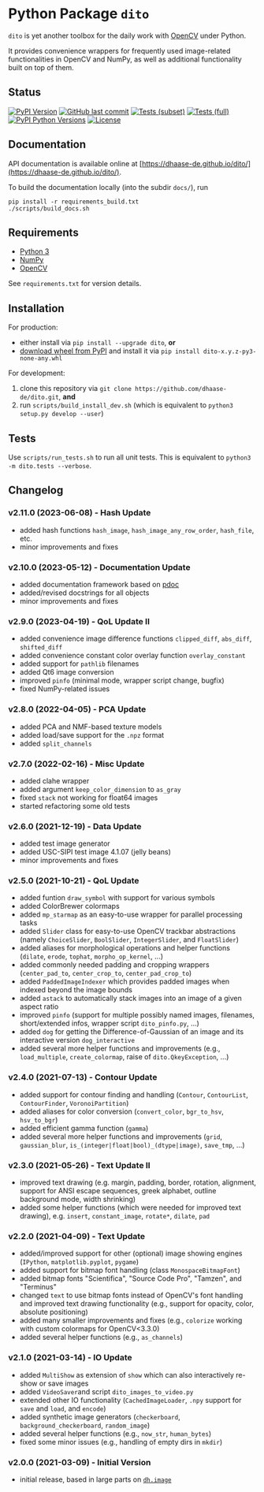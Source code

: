 Python Package `dito`
=====================

`dito` is yet another toolbox for the daily work with [OpenCV](https://opencv.org/) under Python.

It provides convenience wrappers for frequently used image-related functionalities in OpenCV and NumPy, as well as additional functionality built on top of them.


Status
------

[![PyPI Version](https://img.shields.io/pypi/v/dito.svg)](https://pypi.python.org/pypi/dito/#files)
[![GitHub last commit](https://img.shields.io/github/last-commit/dhaase-de/dito)](https://github.com/dhaase-de/dito/commits/main)
[![Tests (subset)](https://github.com/dhaase-de/dito/actions/workflows/tests-subset.yml/badge.svg)](https://github.com/dhaase-de/dito/actions/workflows/tests-subset.yml)
[![Tests (full)](https://github.com/dhaase-de/dito/actions/workflows/tests-full.yml/badge.svg)](https://github.com/dhaase-de/dito/actions/workflows/tests-full.yml)
[![PyPI Python Versions](https://img.shields.io/pypi/pyversions/dito.svg)](https://pypi.python.org/pypi/dito/)
[![License](https://img.shields.io/github/license/dhaase-de/dito.svg)](LICENSE.txt)


Documentation
-------------

API documentation is available online at [https://dhaase-de.github.io/dito/](https://dhaase-de.github.io/dito/).

To build the documentation locally (into the subdir `docs/`), run

    pip install -r requirements_build.txt
    ./scripts/build_docs.sh


Requirements
------------

* [Python 3](https://www.python.org/)
* [NumPy](https://numpy.org/)
* [OpenCV](https://opencv.org/)

See `requirements.txt` for version details.


Installation
------------

For production:
* either install via `pip install --upgrade dito`, **or**
* [download wheel from PyPI](https://pypi.org/project/dito/#files) and install it via `pip install dito-x.y.z-py3-none-any.whl`

For development:
1. clone this repository via `git clone https://github.com/dhaase-de/dito.git`, **and**
2. run `scripts/build_install_dev.sh` (which is equivalent to `python3 setup.py develop --user`)


Tests
-----

Use `scripts/run_tests.sh` to run all unit tests.
This is equivalent to `python3 -m dito.tests --verbose`.


Changelog
---------

### v2.11.0 (2023-06-08) - Hash Update ###
* added hash functions `hash_image`, `hash_image_any_row_order`, `hash_file`, etc.
* minor improvements and fixes

### v2.10.0 (2023-05-12) - Documentation Update ###
* added documentation framework based on [pdoc](https://pdoc.dev/)
* added/revised docstrings for all objects
* minor improvements and fixes

### v2.9.0 (2023-04-19) - QoL Update II ###
* added convenience image difference functions `clipped_diff`, `abs_diff`, `shifted_diff`
* added convenience constant color overlay function `overlay_constant`
* added support for `pathlib` filenames
* added Qt6 image conversion
* improved `pinfo` (minimal mode, wrapper script change, bugfix)
* fixed NumPy-related issues

### v2.8.0 (2022-04-05) - PCA Update ###
* added PCA and NMF-based texture models
* added load/save support for the `.npz` format
* added `split_channels`

### v2.7.0 (2022-02-16) - Misc Update ###
* added clahe wrapper
* added argument `keep_color_dimension` to `as_gray`
* fixed `stack` not working for float64 images
* started refactoring some old tests

### v2.6.0 (2021-12-19) - Data Update ###
* added test image generator
* added USC-SIPI test image 4.1.07 (jelly beans)
* minor improvements and fixes

### v2.5.0 (2021-10-21) - QoL Update ###
* added funtion `draw_symbol` with support for various symbols
* added ColorBrewer colormaps
* added `mp_starmap` as an easy-to-use wrapper for parallel processing tasks
* added `Slider` class for easy-to-use OpenCV trackbar abstractions (namely `ChoiceSlider`, `BoolSlider`, `IntegerSlider`, and `FloatSlider`)
* added aliases for morphological operations and helper functions (`dilate`, `erode`, `tophat`, `morpho_op_kernel`, ...)
* added commonly needed padding and cropping wrappers (`center_pad_to`, `center_crop_to`, `center_pad_crop_to`)
* added `PaddedImageIndexer` which provides padded images when indexed beyond the image bounds
* added `astack` to automatically stack images into an image of a given aspect ratio
* improved `pinfo` (support for multiple possibly named images, filenames, short/extended infos, wrapper script `dito_pinfo.py`, ...)
* added `dog` for getting the Difference-of-Gaussian of an image and its interactive version `dog_interactive`
* added several more helper functions and improvements (e.g., `load_multiple`, `create_colormap`, raise of `dito.QkeyException`, ...)

### v2.4.0 (2021-07-13) - Contour Update ###
* added support for contour finding and handling (`Contour`, `ContourList`, `ContourFinder`, `VoronoiPartition`)
* added aliases for color conversion (`convert_color`, `bgr_to_hsv`, `hsv_to_bgr`)
* added efficient gamma function (`gamma`)
* added several more helper functions and improvements (`grid`, `gaussian_blur`, `is_(integer|float|bool)_(dtype|image)`, `save_tmp`, ...)

### v2.3.0 (2021-05-26) - Text Update II ###
* improved text drawing (e.g. margin, padding, border, rotation, alignment, support for ANSI escape sequences, greek alphabet, outline background mode, width shrinking)
* added some helper functions (which were needed for improved text drawing), e.g. `insert`, `constant_image`, `rotate*`, `dilate`, `pad`

### v2.2.0 (2021-04-09) - Text Update ###
* added/improved support for other (optional) image showing engines (`IPython`, `matplotlib.pyplot`, `pygame`)
* added support for bitmap font handling (class `MonospaceBitmapFont`)
* added bitmap fonts "Scientifica", "Source Code Pro", "Tamzen", and "Terminus"
* changed `text` to use bitmap fonts instead of OpenCV's font handling and improved text drawing functionality (e.g., support for opacity, color, absolute positioning)
* added many smaller improvements and fixes (e.g., `colorize` working with custom colormaps for OpenCV<3.3.0)
* added several helper functions (e.g., `as_channels`)

### v2.1.0 (2021-03-14) - IO Update ###
* added `MultiShow` as extension of `show` which can also interactively re-show or save images
* added `VideoSaver`and script `dito_images_to_video.py`
* extended other IO functionality (`CachedImageLoader`, `.npy` support for `save` and `load`, and `encode`)
* added synthetic image generators (`checkerboard`, `background_checkerboard`, `random_image`)
* added several helper functions (e.g., `now_str`, `human_bytes`)
* fixed some minor issues (e.g., handling of empty dirs in `mkdir`)

### v2.0.0 (2021-03-09) - Initial Version ###
* initial release, based in large parts on [`dh.image`](https://github.com/dhaase-de/dh-python-dh)
